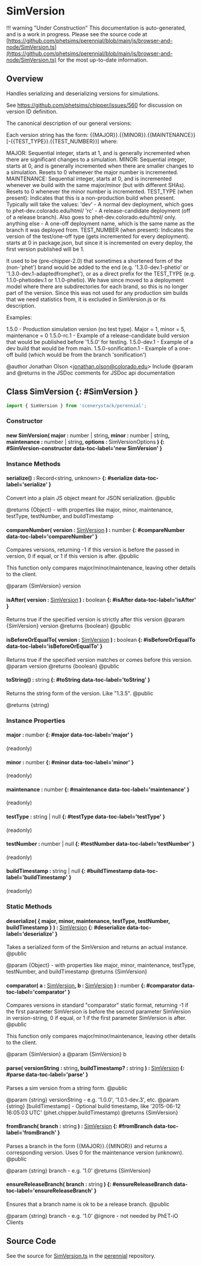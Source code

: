 # SimVersion

!!! warning "Under Construction"
    This documentation is auto-generated, and is a work in progress. Please see the source code at
    [https://github.com/phetsims/perennial/blob/main/js/browser-and-node/SimVersion.ts](https://github.com/phetsims/perennial/blob/main/js/browser-and-node/SimVersion.ts) for the most up-to-date information.

## Overview

Handles serializing and deserializing versions for simulations.

See https://github.com/phetsims/chipper/issues/560 for discussion on version ID definition.

The canonical description of our general versions:

Each version string has the form: {{MAJOR}}.{{MINOR}}.{{MAINTENANCE}}[-{{TEST_TYPE}}.{{TEST_NUMBER}}] where:

MAJOR: Sequential integer, starts at 1, and is generally incremented when there are significant changes to a simulation.
MINOR: Sequential integer, starts at 0, and is generally incremented when there are smaller changes to a simulation.
  Resets to 0 whenever the major number is incremented.
MAINTENANCE: Sequential integer, starts at 0, and is incremented whenever we build with the same major/minor (but with different SHAs).
  Resets to 0 whenever the minor number is incremented.
TEST_TYPE (when present): Indicates that this is a non-production build when present. Typically will take the values:
  'dev' - A normal dev deployment, which goes to phet-dev.colorado.edu/html/
  'rc' -  A release-candidate deployment (off of a release branch). Also goes to phet-dev.colorado.edu/html/ only.
  anything else - A one-off deployment name, which is the same name as the branch it was deployed from.
TEST_NUMBER (when present): Indicates the version of the test/one-off type (gets incremented for every deployment).
  starts at 0 in package.json, but since it is incremented on every deploy, the first version published will be 1.

It used to be (pre-chipper-2.0) that sometimes a shortened form of the (non-'phet') brand would be added to the end
(e.g. '1.3.0-dev.1-phetio' or '1.3.0-dev.1-adaptedfromphet'), or as a direct prefix for the TEST_TYPE (e.g.
1.1.0-phetiodev.1 or 1.1.0-phetio). We have since moved to a deployment model where there are
subdirectories for each brand, so this is no longer part of the version. Since this was not used for any production sim
builds that we need statistics from, it is excluded in SimVersion.js or its description.

Examples:

1.5.0                - Production simulation version (no test type). Major = 1, minor = 5, maintenance = 0
1.5.0-rc.1           - Example of a release-candidate build version that would be published before '1.5.0' for testing.
1.5.0-dev.1          - Example of a dev build that would be from main.
1.5.0-sonification.1 - Example of a one-off build (which would be from the branch 'sonification')

@author Jonathan Olson &lt;jonathan.olson@colorado.edu&gt;
Include @param and @returns in the JSDoc comments for JSDoc api documentation

## Class SimVersion {: #SimVersion }




```js
import { SimVersion } from 'scenerystack/perennial';
```
### Constructor

#### new SimVersion( major : <span style="font-weight: 400;"><span style="color: hsla(calc(var(--md-hue) + 180deg),80%,40%,1);">number</span> | <span style="color: hsla(calc(var(--md-hue) + 180deg),80%,40%,1);">string</span></span>, minor : <span style="font-weight: 400;"><span style="color: hsla(calc(var(--md-hue) + 180deg),80%,40%,1);">number</span> | <span style="color: hsla(calc(var(--md-hue) + 180deg),80%,40%,1);">string</span></span>, maintenance : <span style="font-weight: 400;"><span style="color: hsla(calc(var(--md-hue) + 180deg),80%,40%,1);">number</span> | <span style="color: hsla(calc(var(--md-hue) + 180deg),80%,40%,1);">string</span></span>, options : <span style="font-weight: 400;">SimVersionOptions</span> ) {: #SimVersion-constructor data-toc-label='new SimVersion' }

### Instance Methods

#### serialize() : <span style="font-weight: 400;">Record&lt;<span style="color: hsla(calc(var(--md-hue) + 180deg),80%,40%,1);">string</span>, <span style="color: hsla(calc(var(--md-hue) + 180deg),80%,40%,1);">unknown</span>&gt;</span> {: #serialize data-toc-label='serialize' }

Convert into a plain JS object meant for JSON serialization.
@public

@returns {Object} - with properties like major, minor, maintenance, testType, testNumber, and buildTimestamp

#### compareNumber( version : <span style="font-weight: 400;">[SimVersion](../perennial/SimVersion.md)</span> ) : <span style="font-weight: 400;"><span style="color: hsla(calc(var(--md-hue) + 180deg),80%,40%,1);">number</span></span> {: #compareNumber data-toc-label='compareNumber' }

Compares versions, returning -1 if this version is before the passed in version, 0 if equal, or 1 if this version
is after.
@public

This function only compares major/minor/maintenance, leaving other details to the client.

@param {SimVersion} version

#### isAfter( version : <span style="font-weight: 400;">[SimVersion](../perennial/SimVersion.md)</span> ) : <span style="font-weight: 400;"><span style="color: hsla(calc(var(--md-hue) + 180deg),80%,40%,1);">boolean</span></span> {: #isAfter data-toc-label='isAfter' }

Returns true if the specified version is strictly after this version
@param {SimVersion} version
@returns {boolean}
@public

#### isBeforeOrEqualTo( version : <span style="font-weight: 400;">[SimVersion](../perennial/SimVersion.md)</span> ) : <span style="font-weight: 400;"><span style="color: hsla(calc(var(--md-hue) + 180deg),80%,40%,1);">boolean</span></span> {: #isBeforeOrEqualTo data-toc-label='isBeforeOrEqualTo' }

Returns true if the specified version matches or comes before this version.
@param version
@returns {boolean}
@public

#### toString() : <span style="font-weight: 400;"><span style="color: hsla(calc(var(--md-hue) + 180deg),80%,40%,1);">string</span></span> {: #toString data-toc-label='toString' }

Returns the string form of the version. Like "1.3.5".
@public

@returns {string}

### Instance Properties

#### major : <span style="font-weight: 400;"><span style="color: hsla(calc(var(--md-hue) + 180deg),80%,40%,1);">number</span></span> {: #major data-toc-label='major' }

(readonly)

#### minor : <span style="font-weight: 400;"><span style="color: hsla(calc(var(--md-hue) + 180deg),80%,40%,1);">number</span></span> {: #minor data-toc-label='minor' }

(readonly)

#### maintenance : <span style="font-weight: 400;"><span style="color: hsla(calc(var(--md-hue) + 180deg),80%,40%,1);">number</span></span> {: #maintenance data-toc-label='maintenance' }

(readonly)

#### testType : <span style="font-weight: 400;"><span style="color: hsla(calc(var(--md-hue) + 180deg),80%,40%,1);">string</span> | <span style="color: hsla(calc(var(--md-hue) + 180deg),80%,40%,1);">null</span></span> {: #testType data-toc-label='testType' }

(readonly)

#### testNumber : <span style="font-weight: 400;"><span style="color: hsla(calc(var(--md-hue) + 180deg),80%,40%,1);">number</span> | <span style="color: hsla(calc(var(--md-hue) + 180deg),80%,40%,1);">null</span></span> {: #testNumber data-toc-label='testNumber' }

(readonly)

#### buildTimestamp : <span style="font-weight: 400;"><span style="color: hsla(calc(var(--md-hue) + 180deg),80%,40%,1);">string</span> | <span style="color: hsla(calc(var(--md-hue) + 180deg),80%,40%,1);">null</span></span> {: #buildTimestamp data-toc-label='buildTimestamp' }

(readonly)

### Static Methods

#### deserialize( { major, minor, maintenance, testType, testNumber, buildTimestamp } ) : <span style="font-weight: 400;">[SimVersion](../perennial/SimVersion.md)</span> {: #deserialize data-toc-label='deserialize' }

Takes a serialized form of the SimVersion and returns an actual instance.
@public

@param {Object} - with properties like major, minor, maintenance, testType, testNumber, and buildTimestamp
@returns {SimVersion}

#### comparator( a : <span style="font-weight: 400;">[SimVersion](../perennial/SimVersion.md)</span>, b : <span style="font-weight: 400;">[SimVersion](../perennial/SimVersion.md)</span> ) : <span style="font-weight: 400;"><span style="color: hsla(calc(var(--md-hue) + 180deg),80%,40%,1);">number</span></span> {: #comparator data-toc-label='comparator' }

Compares versions in standard "comparator" static format, returning -1 if the first parameter SimVersion is
before the second parameter SimVersion in version-string, 0 if equal, or 1 if the first parameter SimVersion is
after.
@public

This function only compares major/minor/maintenance, leaving other details to the client.

@param {SimVersion} a
@param {SimVersion} b

#### parse( versionString : <span style="font-weight: 400;"><span style="color: hsla(calc(var(--md-hue) + 180deg),80%,40%,1);">string</span></span>, buildTimestamp? : <span style="font-weight: 400;"><span style="color: hsla(calc(var(--md-hue) + 180deg),80%,40%,1);">string</span></span> ) : <span style="font-weight: 400;">[SimVersion](../perennial/SimVersion.md)</span> {: #parse data-toc-label='parse' }

Parses a sim version from a string form.
@public

@param {string} versionString - e.g. '1.0.0', '1.0.1-dev.3', etc.
@param {string} [buildTimestamp] - Optional build timestamp, like '2015-06-12 16:05:03 UTC' (phet.chipper.buildTimestamp)
@returns {SimVersion}

#### fromBranch( branch : <span style="font-weight: 400;"><span style="color: hsla(calc(var(--md-hue) + 180deg),80%,40%,1);">string</span></span> ) : <span style="font-weight: 400;">[SimVersion](../perennial/SimVersion.md)</span> {: #fromBranch data-toc-label='fromBranch' }

Parses a branch in the form {{MAJOR}}.{{MINOR}} and returns a corresponding version. Uses 0 for the maintenance version (unknown).
@public

@param {string} branch - e.g. '1.0'
@returns {SimVersion}

#### ensureReleaseBranch( branch : <span style="font-weight: 400;"><span style="color: hsla(calc(var(--md-hue) + 180deg),80%,40%,1);">string</span></span> ) {: #ensureReleaseBranch data-toc-label='ensureReleaseBranch' }

Ensures that a branch name is ok to be a release branch.
@public

@param {string} branch - e.g. '1.0'
@ignore - not needed by PhET-iO Clients



## Source Code

See the source for [SimVersion.ts](https://github.com/phetsims/perennial/blob/main/js/browser-and-node/SimVersion.ts) in the [perennial](https://github.com/phetsims/perennial) repository.
